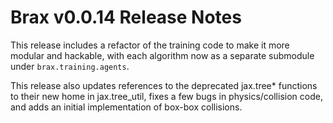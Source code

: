 # Brax v0.0.14 Release Notes

This release includes a refactor of the training code to make it more modular and hackable, with each algorithm now as a separate submodule under `brax.training.agents`.

This release also updates references to the deprecated jax.tree* functions to their new home in jax.tree_util, fixes a few bugs in physics/collision code, and adds an initial implementation of box-box collisions.
